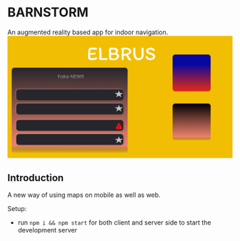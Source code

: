 # BARNSTORM
An augmented reality based app for indoor navigation.
<img src="1.png">



## Introduction
A new way of using maps on mobile as well as web.


Setup:
- run ```npm i && npm start``` for both client and server side to start the development server
